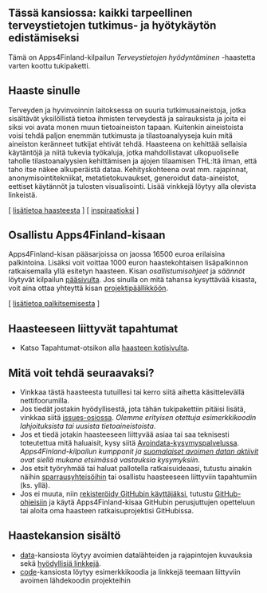 ## Tässä kansiossa: kaikki tarpeellinen terveystietojen tutkimus- ja hyötykäytön edistämiseksi

Tämä on Apps4Finland-kilpailun _Terveystietojen hyödyntäminen_ -haastetta varten koottu tukipaketti. 


## Haaste sinulle

Terveyden ja hyvinvoinnin laitoksessa on suuria tutkimusaineistoja, jotka
sisältävät yksilöllistä tietoa ihmisten terveydestä ja sairauksista ja joita ei
siksi voi avata monen muun tietoaineiston tapaan. Kuitenkin aineistoista voisi tehdä paljon enemmän
tutkimusta ja tilastoanalyyseja kuin mitä aineiston keränneet tutkijat ehtivät
tehdä. Haasteena on kehittää sellaisia käytäntöjä ja niitä tukevia työkaluja,
jotka mahdollistavat ulkopuoliselle taholle tilastoanalyysien kehittämisen ja
ajojen tilaamisen THL:ltä ilman, että taho itse näkee alkuperäistä dataa.
Kehityskohteena ovat mm. rajapinnat, anonymisointitekniikat, metatietokuvaukset, generoidut
data-aineistot, eettiset käytännöt ja tulosten visualisointi. Lisää vinkkejä
löytyy alla olevista linkeistä.

[ [lisätietoa haasteesta](taustatietoa.md) ] [ [inspiraatioksi](inspiraatioksi.md) ]

## Osallistu Apps4Finland-kisaan

Apps4Finland-kisan pääsarjoissa on jaossa 16500 euroa erilaisina palkintoina.
Lisäksi voit voittaa 1000 euron haastekohtaisen lisäpalkinnon ratkaisemalla yllä esitetyn haasteen.
Kisan _osallistumisohjeet_ ja _säännöt_ löytyvät kilpailun [pääsivulta](http://apps4finland.fi). Jos sinulla on mitä tahansa kysyttävää
kisasta, voit aina ottaa yhteyttä kisan [projektipäällikköön](http://www.apps4finland.fi/yhteystiedot/).

[ [lisätietoa palkitsemisesta](palkitsemisesta.md) ]

## Haasteeseen liittyvät tapahtumat

* Katso Tapahtumat-otsikon alla [haasteen kotisivulta](http://www.apps4finland.fi/haaste/terveystietojen-hyodyntaminen/).


## Mitä voit tehdä seuraavaksi?

- Vinkkaa tästä haasteesta tutuillesi tai kerro siitä aihetta käsittelevällä nettifoorumilla.
- Jos tiedät jostakin hyödyllisestä, jota tähän tukipakettiin pitäisi lisätä, vinkkaa siitä [issues-osiossa](https://github.com/apps4finland/haaste-anonymisointi/issues?state=open). _Olemme erityisen otettuja esimerkkikoodin lahjoituksista tai uusista tietoaineistoista_.
- Jos et tiedä jotakin haasteeseen liittyvää asiaa tai saa teknisesti toteutettua mitä haluaisit, kysy siitä [Avoindata-kysymyspalvelussa](http://avoindata.net/). _Apps4Finland-kilpailun kumppanit ja [suomalaiset avoimen datan aktiivit](https://www.facebook.com/groups/fi.okfn/) ovat siellä mukana etsimässä vastauksia kysymyksiin_.
- Jos etsit työryhmää tai haluat pallotella ratkaisuideaasi, tutustu ainakin näihin [sparrausyhteisöihin](https://github.com/apps4finland/haaste-anonymisointi/blob/master/data/linkkeja.md) tai osallistu haasteeseen liittyviin tapahtumiin (ks. yllä).
- Jos ei muuta, niin [rekisteröidy GitHubin käyttäjäksi](https://github.com/signup), tutustu [GitHub-ohjeisiin](http://sixrevisions.com/resources/git-tutorials-beginners/) ja käytä Apps4Finland-kisaa GitHubin perusjuttujen opetteluun
tai aloita oma haasteen ratkaisuprojektisi GitHubissa.


## Haastekansion sisältö
- [data](https://github.com/apps4finland/haaste-anonymisointi/tree/master/data)-kansiosta löytyy avoimien datalähteiden ja rajapintojen kuvauksia sekä [hyödyllisiä linkkejä](https://github.com/apps4finland/haaste-anonymisointi/blob/master/data/linkkeja.md).
- [code](https://github.com/apps4finland/haaste-anonymisointi/tree/master/code)-kansiosta löytyy esimerkkikoodia ja linkkejä teemaan liittyviin avoimen lähdekoodin projekteihin
